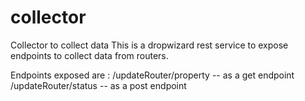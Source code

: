 # collector
Collector to collect data
This is a dropwizard rest service to expose endpoints to collect data from routers.

Endpoints exposed are : 
/updateRouter/property -- as a get endpoint
/updateRouter/status -- as a post endpoint

